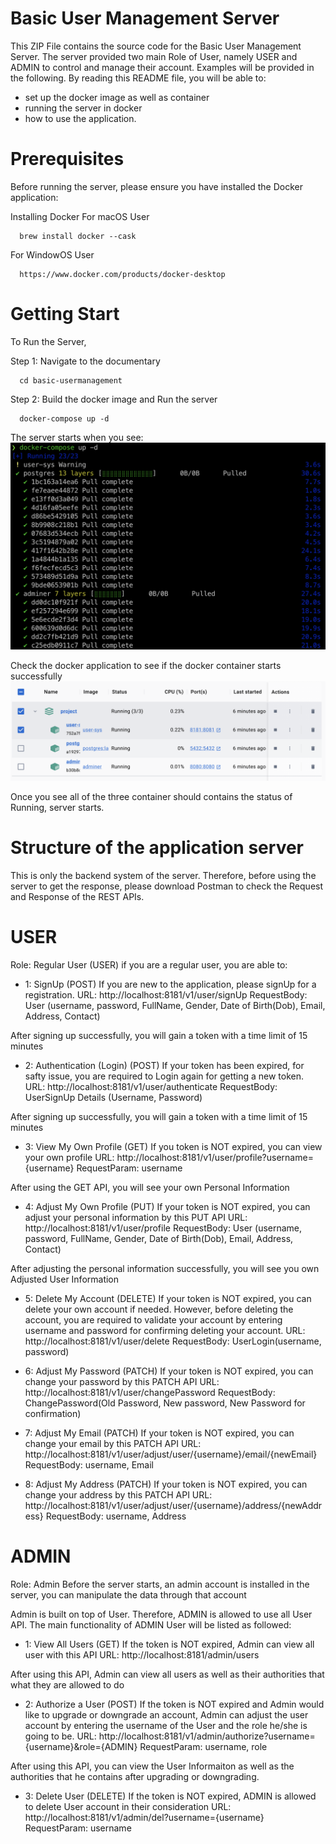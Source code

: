 # Basic User Management Server
This ZIP File contains the source code for the Basic User Management Server. The server provided two main Role of User, namely USER and ADMIN to control and manage their account. Examples will be provided in the following. By reading this README file, you will be able to:

* set up the docker image as well as container
* running the server in docker
* how to use the application.

# Prerequisites
Before running the server, please ensure you have installed the Docker application:

Installing Docker
For macOS User
```
  brew install docker --cask
```

For WindowOS User
```
  https://www.docker.com/products/docker-desktop
```

# Getting Start
To Run the Server, 

Step 1: Navigate to the documentary
```
  cd basic-usermanagement
```

Step 2: Build the docker image and Run the server
```
  docker-compose up -d
```

The server starts when you see:
![Diagram](./ServerStart.png?raw=true "Terminal Side")

Check the docker application to see if the docker container starts successfully
![Diagram](./DockerContainer.png?raw=true "Docker Side")

Once you see all of the three container should contains the status of Running, server starts.

# Structure of the application server
This is only the backend system of the server. Therefore, before using the server to get the response, please download Postman to check the Request and Response of the REST APIs.

# USER
Role: Regular User (USER)
if you are a regular user, you are able to:

- 1: SignUp
(POST) If you are new to the application, please signUp for a registration.
URL: http://localhost:8181/v1/user/signUp
RequestBody: User (username, password, FullName, Gender, Date of Birth(Dob), Email, Address, Contact)

After signing up successfully, you will gain a token with a time limit of 15 minutes

- 2: Authentication (Login)
(POST) If your token has been expired, for safty issue, you are required to Login again for getting a new token.
URL: http://localhost:8181/v1/user/authenticate
RequestBody: UserSignUp Details (Username, Password)

After signing up successfully, you will gain a token with a time limit of 15 minutes

- 3: View My Own Profile
(GET) If you token is NOT expired, you can view your own profile
URL: http://localhost:8181/v1/user/profile?username={username}
RequestParam: username

After using the GET API, you will see your own Personal Information

- 4: Adjust My Own Profile
(PUT) If your token is NOT expired, you can adjust your personal information by this PUT API
URL: http://localhost:8181/v1/user/profile
RequestBody: User (username, password, FullName, Gender, Date of Birth(Dob), Email, Address, Contact)

After adjusting the personal information successfully, you will see you own Adjusted User Information

- 5: Delete My Account
(DELETE) If your token is NOT expired, you can delete your own account if needed. However, before deleting the account, you are required to validate your account by entering username and password for confirming deleting your account.
URL: http://localhost:8181/v1/user/delete
RequestBody: UserLogin(username, password)

- 6: Adjust My Password
(PATCH) If your token is NOT expired, you can change your password by this PATCH API
URL: http://localhost:8181/v1/user/changePassword
RequestBody: ChangePassword(Old Password, New password, New Password for confirmation)

- 7: Adjust My Email
(PATCH) If your token is NOT expired, you can change your email by this PATCH API
URL: http://localhost:8181/v1/user/adjust/user/{username}/email/{newEmail}
RequestBody: username, Email

- 8: Adjust My Address
(PATCH) If your token is NOT expired, you can change your address by this PATCH API
URL: http://localhost:8181/v1/user/adjust/user/{username}/address/{newAddress}
RequestBody: username, Address

# ADMIN
Role: Admin
Before the server starts, an admin account is installed in the server, you can manipulate the data through that account

Admin is built on top of User. Therefore, ADMIN is allowed to use all User API. The main functionality of ADMIN User will be listed as followed:

- 1: View All Users
(GET) If the token is NOT expired, Admin can view all user with this API
URL: http://localhost:8181/admin/users

After using this API, Admin can view all users as well as their authorities that what they are allowed to do

- 2: Authorize a User
(POST) If the token is NOT expired and Admin would like to upgrade or downgrade an account, Admin can adjust the user account by entering the username of the User and the role he/she is going to be.
URL: http://localhost:8181/v1/admin/authorize?username={username}&role={ADMIN}
RequestParam: username, role

After using this API, you can view the User Informaiton as well as the authorities that he contains after upgrading or downgrading.

- 3: Delete User
(DELETE) If the token is NOT expired, ADMIN is allowed to delete User account in their consideration
URL: http://localhost:8181/v1/admin/del?username={username}
RequestParam: username
